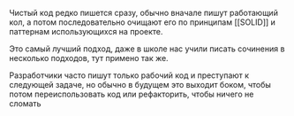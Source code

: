 Чистый код редко пишется сразу, обычно вначале пишут работающий кол, а потом последовательно очищают его по принципам [[SOLID]] и паттернам использующихся на проекте.

Это самый лучший подход, даже в школе нас учили писать сочинения в несколько подходов, тут примено так же.

Разработчики часто пишут только рабочий код и преступают к следующей задаче, но обычно в будущем это выходит боком, чтобы потом переиспользовать код или рефакторить, чтобы ничего не сломать